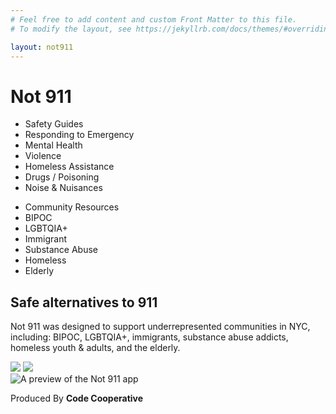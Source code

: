 ```yaml
---
# Feel free to add content and custom Front Matter to this file.
# To modify the layout, see https://jekyllrb.com/docs/themes/#overriding-theme-defaults

layout: not911
---
```


<div class='flex flex-col d:flex-row'>
  <div class='d:w-6/12'>
    <div class='flex flex-col d:flex-row d:mb-5 d:pb-3'>
      <h1 class="text-2 font-bold text-black d:mr-5">
        Not 911
      </h1>
      <ul class='text-gray-4 d:mr-5'>
        <li class="font-bold">
          Safety Guides
        </li>
        <li><a>Responding to Emergency</a></li>
        <li><a>Mental Health</a></li>
        <li><a>Violence</a></li>
        <li><a>Homeless Assistance</a></li>
        <li><a>Drugs / Poisoning</a></li>
        <li><a>Noise & Nuisances</a></li>
      </ul>
      <ul class='text-gray-4'>
        <li class="font-bold">
          Community Resources
        </li>
        <li><a>BIPOC</a></li>
        <li><a>LGBTQIA+</a></li>
        <li><a>Immigrant</a></li>
        <li><a>Substance Abuse</a></li>
        <li><a>Homeless</a></li>
        <li><a>Elderly</a></li>
      </ul>
    </div>
    <h2 class="text-1 text-blue-1 mb-1 font-semibold">
      Safe alternatives to 911
    </h2>
    <p class="text-blue-1 mb-3 pr-4">
      Not 911 was designed to support underrepresented communities in NYC, including: BIPOC, LGBTQIA+, immigrants, substance abuse addicts, homeless youth & adults, and the elderly.
    </p>
    <div class='d:flex d:flex-row'>
      <img
        class='mr-2'
        src="/assets/img/app-store.svg"
      />
      <img
        src="/assets/img/play-store.svg"
      />
    </div>
  </div>
  <div class='d:w-6/12 flex justify-center'>
    <img
      class="d:absolute b"
      alt="A preview of the Not 911 app"
      src="/assets/img/app_preview.svg"
    />
  </div>
</div>

<p class='text-blue-1 absolute b mb-4'>
  Produced By <b>Code Cooperative</b>
</p>
